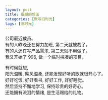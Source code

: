 ```yaml
---
layout: post
title: 很糊的想法
categories: [默写旧时光]
tags: [旧时光]
---
```


公司最近裁员。   
有的人昨晚还在努力加班, 第二天就被裁了。    
有的人还在写产品需求, 第二天就不用做了。   
我又开始了 996, 做一个临时拼凑的项目。  


有时候就想,    
阳光温暖, 晚风温柔, 还能发现好听的歌就很开心了。  
好好吃饭, 好好看书, 好好工作, 好好睡觉。    
然后坚持不懈地学习, 保持珍贵的好奇心。   
还能拥有流泪的情绪, 是生活赐给的礼物。   
